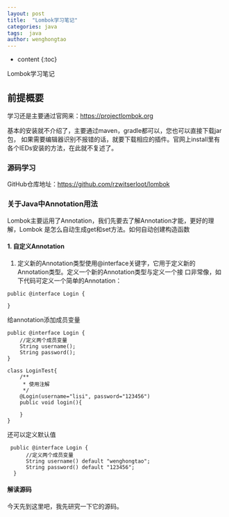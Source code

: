 ```yaml
---
layout: post
title:  "Lombok学习笔记"
categories: java
tags:  java 
author: wenghongtao
---
```


* content
{:toc}

Lombok学习笔记





## 前提概要
学习还是主要通过官网来：https://projectlombok.org

基本的安装就不介绍了，主要通过maven，gradle都可以，您也可以直接下载jar包，
如果需要编辑器识别不报错的话，就要下载相应的插件。官网上install里有
各个IEDs安装的方法，在此就不复述了。

### 源码学习
GitHub仓库地址：https://github.com/rzwitserloot/lombok

### 关于Java中Annotation用法

Lombok主要运用了Annotation，我们先要去了解Annotation才能，更好的理解，Lombok
是怎么自动生成get和set方法。如何自动创建构造函数

#### 1. 自定义Annotation
  1. 定义新的Annotation类型使用@interface关键字，它用于定义新的Annotation类型。定义一个新的Annotation类型与定义一个接
  口非常像，如下代码可定义一个简单的Annotation：
  ```
  public @interface Login {
      
  }
  ```
  
  给annotation添加成员变量
  
  ```
  public @interface Login {
      //定义两个成员变量
      String username();
      String password();
  }
  
  class LoginTest{
      /**
       * 使用注解
       */
      @Login(username="lisi", password="123456")
      public void login(){
          
      }
  }
  ``` 

 还可以定义默认值
 
 ```
  public @interface Login {
       //定义两个成员变量
       String username() default "wenghongtao";
       String password() default "123456";
   }
 ```
 
 ####  解读源码
 今天先到这里吧，我先研究一下它的源码。














